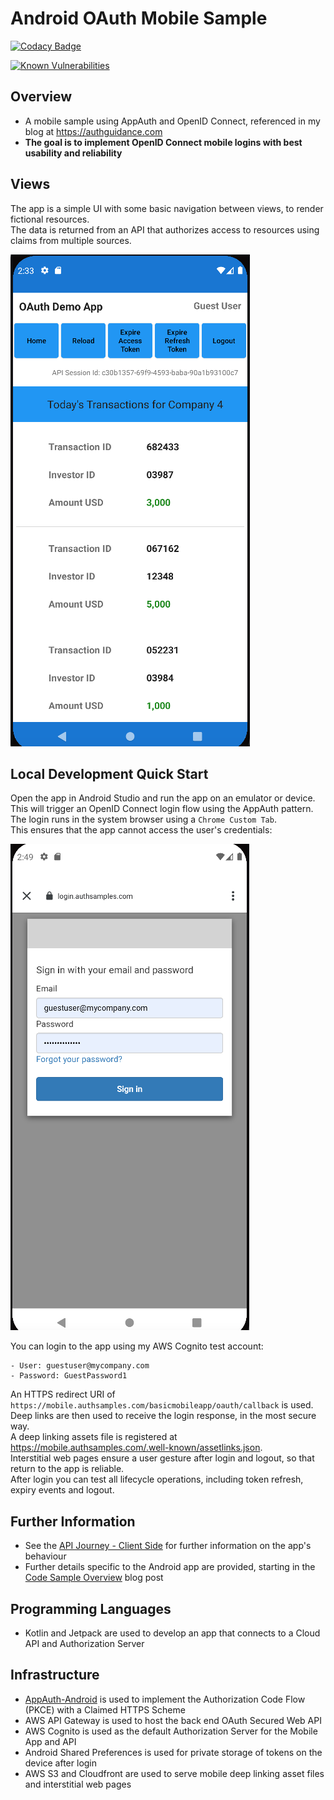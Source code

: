 # Android OAuth Mobile Sample

[![Codacy Badge](https://app.codacy.com/project/badge/Grade/0eafe484d5164e0a8ba0628c96784524)](https://www.codacy.com/gh/gary-archer/oauth.mobilesample.android/dashboard?utm_source=github.com&amp;utm_medium=referral&amp;utm_content=gary-archer/oauth.mobilesample.android&amp;utm_campaign=Badge_Grade)

[![Known Vulnerabilities](https://snyk.io/test/github/gary-archer/oauth.mobilesample.android/badge.svg?targetFile=app/build.gradle)](https://snyk.io/test/github/gary-archer/oauth.mobilesample.android?targetFile=app/build.gradle)

## Overview

* A mobile sample using AppAuth and OpenID Connect, referenced in my blog at https://authguidance.com
* **The goal is to implement OpenID Connect mobile logins with best usability and reliability**

## Views

The app is a simple UI with some basic navigation between views, to render fictional resources.\
The data is returned from an API that authorizes access to resources using claims from multiple sources.

![App Views](./doc/views.png)

## Local Development Quick Start

Open the app in Android Studio and run the app on an emulator or device.\
This will trigger an OpenID Connect login flow using the AppAuth pattern.\
The login runs in the system browser using a `Chrome Custom Tab`.\
This ensures that the app cannot access the user's credentials:

![App Login](./doc/login.png)

You can login to the app using my AWS Cognito test account:

```text
- User: guestuser@mycompany.com
- Password: GuestPassword1
```

An HTTPS redirect URI of `https://mobile.authsamples.com/basicmobileapp/oauth/callback` is used.\
Deep links are then used to receive the login response, in the most secure way.\
A deep linking assets file is registered at https://mobile.authsamples.com/.well-known/assetlinks.json. \
Interstitial web pages ensure a user gesture after login and logout, so that return to the app is reliable.\
After login you can test all lifecycle operations, including token refresh, expiry events and logout.

## Further Information

* See the [API Journey - Client Side](https://authguidance.com/api-journey-client-side/) for further information on the app's behaviour
* Further details specific to the Android app are provided, starting in the [Code Sample Overview](https://authguidance.com/android-code-sample-overview/) blog post

## Programming Languages

* Kotlin and Jetpack are used to develop an app that connects to a Cloud API and Authorization Server

## Infrastructure

* [AppAuth-Android](https://github.com/openid/AppAuth-Android) is used to implement the Authorization Code Flow (PKCE) with a Claimed HTTPS Scheme
* AWS API Gateway is used to host the back end OAuth Secured Web API
* AWS Cognito is used as the default Authorization Server for the Mobile App and API
* Android Shared Preferences is used for private storage of tokens on the device after login
* AWS S3 and Cloudfront are used to serve mobile deep linking asset files and interstitial web pages
